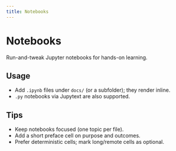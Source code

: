 ```yaml
---
title: Notebooks
---
```


# Notebooks

Run-and-tweak Jupyter notebooks for hands-on learning.

## Usage

- Add `.ipynb` files under `docs/` (or a subfolder); they render inline.  
- `.py` notebooks via Jupytext are also supported.

## Tips

- Keep notebooks focused (one topic per file).  
- Add a short preface cell on purpose and outcomes.  
- Prefer deterministic cells; mark long/remote cells as optional.


